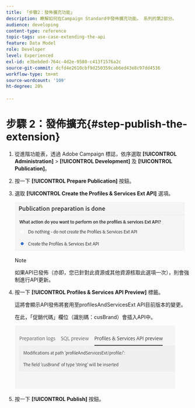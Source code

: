 ```yaml
---
title: 「步驟2：發佈擴充功能」
description: 瞭解如何在Campaign Standard中發佈擴充功能。 系列的第2部分。
audience: developing
content-type: reference
topic-tags: use-case-extending-the-api
feature: Data Model
role: Developer
level: Experienced
exl-id: e3bebded-764c-4d2e-9580-c413f1576a2c
source-git-commit: dcfd4e2610cbf9d250359cab6ed43e8c97dd4536
workflow-type: tm+mt
source-wordcount: '109'
ht-degree: 20%

---
```


# 步驟 2：發佈擴充{#step-publish-the-extension}

1. 從進階功能表，透過 Adobe Campaign 標誌，依序選取 **[!UICONTROL Administration]** > **[!UICONTROL Development]** 及 **[!UICONTROL Publication]**。
1. 按一下 **[!UICONTROL Prepare Publication]** 按鈕。
1. 選取 **[!UICONTROL Create the Profiles & Services Ext API]** 選項。

   ![](assets/create-profile-and-services-api.png)

   >[!NOTE]
   >
   >如果API已發佈（亦即，您已針對此資源或其他資源核取此選項一次），則會強制進行API更新。

1. 按一下 **[!UICONTROL Profiles & Services API Preview]** 標籤。

   這將會顯示API發佈將套用至profilesAndServicesExt API目前版本的變更。

   在此，「促銷代碼」欄位（識別碼：cusBrand）會插入API中。

   ![](assets/extendpandsapi_diff.png)

1. 按一下 **[!UICONTROL Publish]** 按鈕。
